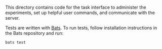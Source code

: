 This directory contains code for the task interface to administer the
experiments, set up helpful user commands, and communicate with the server.

Tests are written with [Bats](https://github.com/bats-core/bats-core). To run
tests, follow installation instructions in the Bats repository and run:
```sh
bats test
```
